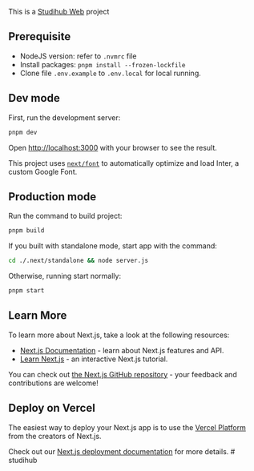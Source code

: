 This is a [Studihub Web](https://google.com/) project

## Prerequisite
- NodeJS version: refer to `.nvmrc` file
- Install packages: `pnpm install --frozen-lockfile`
- Clone file `.env.example` to `.env.local` for local running.

## Dev mode
First, run the development server:

```bash
pnpm dev
```

Open [http://localhost:3000](http://localhost:3000) with your browser to see the result.

This project uses [`next/font`](https://nextjs.org/docs/basic-features/font-optimization) to automatically optimize and load Inter, a custom Google Font.

## Production mode

Run the command to build project: 

```bash
pnpm build
```

If you built with standalone mode, start app with the command:
```bash
cd ./.next/standalone && node server.js 
```

Otherwise, running start normally:
```bash
pnpm start 
```

## Learn More

To learn more about Next.js, take a look at the following resources:

- [Next.js Documentation](https://nextjs.org/docs) - learn about Next.js features and API.
- [Learn Next.js](https://nextjs.org/learn) - an interactive Next.js tutorial.

You can check out [the Next.js GitHub repository](https://github.com/vercel/next.js/) - your feedback and contributions are welcome!

## Deploy on Vercel

The easiest way to deploy your Next.js app is to use the [Vercel Platform](https://vercel.com/new?utm_medium=default-template&filter=next.js&utm_source=create-next-app&utm_campaign=create-next-app-readme) from the creators of Next.js.

Check out our [Next.js deployment documentation](https://nextjs.org/docs/deployment) for more details.
#   s t u d i h u b  
 